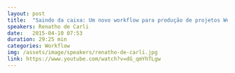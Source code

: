 ```yaml
---
layout: post
title:  "Saindo da caixa: Um novo workflow para produção de projetos Web"
speakers: Renatho de Carli
date:   2015-04-10 07:53
duration: 29:25 min
categories: Workflow
img: /assets/image/speakers/renatho-de-carli.jpg
link: https://www.youtube.com/watch?v=dG_qmYhTLgw
---
```


